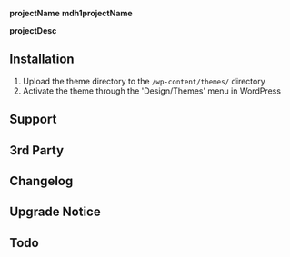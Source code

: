 __projectName__
__mdh1projectName__

__projectDesc__


Installation
------------

1. Upload the theme directory to the `/wp-content/themes/` directory
2. Activate the theme through the 'Design/Themes' menu in WordPress


Support
-------




3rd Party
---------




Changelog
---------




Upgrade Notice
--------------




Todo
----

